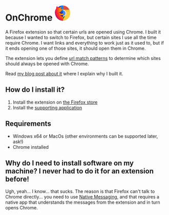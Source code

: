 # OnChrome ![](extension/images/icon48.png)

A Firefox extension so that certain urls are opened using Chrome. I built it because I wanted to switch to Firefox, but certain sites I use all the time require Chrome. I want links and everything to work just as it used to, but if it ends opening one of those sites, it should open them in Chrome.

The extension lets you define [url match patterns](https://developer.mozilla.org/en-US/docs/Mozilla/Add-ons/WebExtensions/Match_patterns) to determine which sites should always be opened with Chrome.

Read [my blog post about it](https://g3rv4.com/2019/06/how-to-migrate-to-firefox) where I explain why I built it.

## How do I install it?

1. Install the extension on [the Firefox store](https://addons.mozilla.org/en-US/firefox/addon/onchrome/)
2. Install the [supporting application](https://onchro.me/native-applications)

## Requirements

* Windows x64 or MacOs (other environments can be supported later, ask!)
* Chrome installed

## Why do I need to install software on my machine? I never had to do it for an extension before!

Ugh, yeah... I know... that sucks. The reason is that Firefox can't talk to Chrome directly... you need to use [Native Messaging](https://developer.mozilla.org/en-US/docs/Mozilla/Add-ons/WebExtensions/Native_messaging), and that requires a native app that understands the messages from the extension and in turn opens Chrome.
